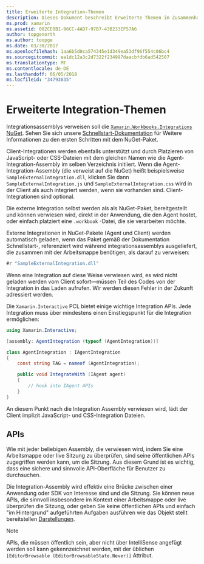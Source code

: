 ```yaml
---
title: Erweiterte Integration-Themen
description: Dieses Dokument beschreibt Erweiterte Themen im Zusammenhang mit der Xamarin-Arbeitsmappen Integrationen. Es werden die Xamarin.Workbook.Integrations NuGet-Paket und die API Offenlegung innerhalb einer Arbeitsmappe Xamarin behandelt.
ms.prod: xamarin
ms.assetid: 002CE0B1-96CC-4AD7-97B7-43B233EF57A6
author: topgenorth
ms.author: toopge
ms.date: 03/30/2017
ms.openlocfilehash: 1aa6b5d0ca574345e1d349ea53df96f554c06bc4
ms.sourcegitcommit: ea1dc12a3c2d7322f234997daacbfdb6ad542507
ms.translationtype: MT
ms.contentlocale: de-DE
ms.lasthandoff: 06/05/2018
ms.locfileid: "34793835"
---
```

# <a name="advanced-integration-topics"></a>Erweiterte Integration-Themen

Integrationsassemblys verweisen soll die [ `Xamarin.Workbooks.Integrations` NuGet][nuget]. Sehen Sie sich unsere [Schnellstart-Dokumentation](~/tools/workbooks/sdk/index.md) für Weitere Informationen zu den ersten Schritten mit dem NuGet-Paket.

Client-Integrationen werden ebenfalls unterstützt und durch Platzieren von JavaScript- oder CSS-Dateien mit dem gleichen Namen wie die Agent-Integration-Assembly im selben Verzeichnis initiiert. Wenn die Agent-Integration-Assembly (die verweist auf die NuGet) heißt beispielsweise `SampleExternalIntegration.dll`, klicken Sie dann `SampleExternalIntegration.js` und `SampleExternalIntegration.css` wird in der Client als auch integriert werden, wenn sie vorhanden sind. Client-Integrationen sind optional.

Die externe Integration selbst werden als als NuGet-Paket, bereitgestellt und können verwiesen wird, direkt in der Anwendung, die den Agent hostet, oder einfach platziert eine `.workbook` -Datei, die sie verarbeiten möchte.

Externe Integrationen in NuGet-Pakete (Agent und Client) werden automatisch geladen, wenn das Paket gemäß der Dokumentation Schnellstart-, referenziert wird während integrationsassemblys ausgeliefert, die zusammen mit der Arbeitsmappe benötigen, als darauf zu verweisen:

```csharp
#r "SampleExternalIntegration.dll"
```

Wenn eine Integration auf diese Weise verwiesen wird, es wird nicht geladen werden vom Client sofort&mdash;müssen Teil des Codes von der Integration in das Laden aufrufen. Wir werden diesen Fehler in der Zukunft adressiert werden.

Die `Xamarin.Interactive` PCL bietet einige wichtige Integration APIs. Jede Integration muss über mindestens einen Einstiegspunkt für die Integration ermöglichen:

```csharp
using Xamarin.Interactive;

[assembly: AgentIntegration (typeof (AgentIntegration))]

class AgentIntegration : IAgentIntegration
{
    const string TAG = nameof (AgentIntegration);

    public void IntegrateWith (IAgent agent)
    {
        // hook into IAgent APIs
    }
}
```

An diesem Punkt nach die Integration Assembly verwiesen wird, lädt der Client implizit JavaScript- und CSS-Integration Dateien.

## <a name="apis"></a>APIs

Wie mit jeder beliebigen Assembly, die verwiesen wird, indem Sie eine Arbeitsmappe oder live Sitzung zu überprüfen, sind seine öffentlichen APIs zugegriffen werden kann, um die Sitzung. Aus diesem Grund ist es wichtig, dass eine sichere und sinnvolle API-Oberfläche für Benutzer zu durchsuchen.

Die Integration-Assembly wird effektiv eine Brücke zwischen einer Anwendung oder SDK von Interesse sind und die Sitzung. Sie können neue APIs, die sinnvoll insbesondere im Kontext einer Arbeitsmappe oder live überprüfen die Sitzung, oder geben Sie keine öffentlichen APIs und einfach "im Hintergrund" aufgeführten Aufgaben ausführen wie das Objekt stellt bereitstellen [Darstellungen](~/tools/workbooks/sdk/representations.md).

> [!NOTE]
> APIs, die müssen öffentlich sein, aber nicht über IntelliSense angefügt werden soll kann gekennzeichnet werden, mit der üblichen `[EditorBrowsable (EditorBrowsableState.Never)]` Attribut.

[nuget]: https://nuget.org/packages/Xamarin.Workbooks.Integration
